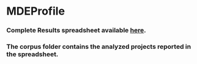 # MDEProfile
### Complete Results spreadsheet available [here](https://tinyurl.com/yc9hg6rx).
### The corpus folder contains the analyzed projects reported in the spreadsheet.
